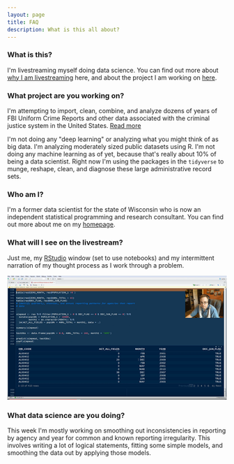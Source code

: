 ```yaml
---
layout: page
title: FAQ
description: What is this all about?
---
```


### What is this?

I'm livestreaming myself doing data science. You can find out more about
[why I am livestreaming](pages/whystream.html) here, and about the project I
am working on [here](pages/project.html).

### What project are you working on?

I'm attempting to import, clean, combine, and analyze dozens of years of FBI
Uniform Crime Reports and other data associated with the criminal justice system
in the United States. [Read more](pages/project.html)

I'm not doing any "deep learning" or analyzing what you might think of as big data.
I'm analyzing moderately sized public datasets using R. I'm not doing any machine
learning as of yet, because that's really about 10% of being a data scientist.
Right now I'm using the packages in the `tidyverse` to munge, reshape, clean, and
diagnose these large administrative record sets.

### Who am I?

I'm a former data scientist for the state of Wisconsin who is now an independent
statistical programming and research consultant. You can find out more about me
on my [homepage](http://www.jaredknowles.com).

### What will I see on the livestream?

Just me, my [RStudio](http://www.rstudio.com) window (set to use notebooks) and my intermittent narration
of my thought process as I work through a problem.

![Screencapture of me streaming](assets/rstream.PNG)

### What data science are you doing?

This week I'm mostly working on smoothing out inconsistencies in reporting by
agency and year for common and known reporting irregularity. This involves
writing a lot of logical statements, fitting some simple models, and smoothing
the data out by applying those models.
